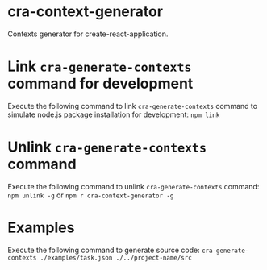 # cra-context-generator
Contexts generator for create-react-application.

# Link `cra-generate-contexts` command for development
Execute the following command to link `cra-generate-contexts` command to simulate node.js package installation for development:
`npm link`

# Unlink `cra-generate-contexts` command
Execute the following command to unlink `cra-generate-contexts` command:
`npm unlink -g`
or
`npm r cra-context-generator -g`

# Examples
Execute the following command to generate source code:
`cra-generate-contexts ./examples/task.json ./../project-name/src`
